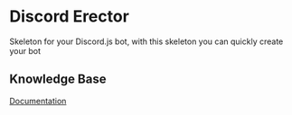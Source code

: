 # Discord Erector

Skeleton for your Discord.js bot, with this skeleton you can quickly create your bot

## Knowledge Base

[Documentation](./DOCUMENTATION.md)
